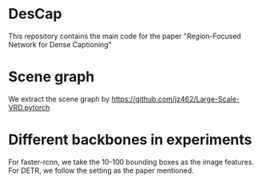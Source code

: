 # DesCap
This repository contains the main code for the paper "Region-Focused Network for Dense Captioning"


# Scene graph
We extract the scene graph by https://github.com/jz462/Large-Scale-VRD.pytorch

# Different backbones in experiments
For faster-rcnn, we take the 10-100 bounding boxes as the image features.
For DETR, we follow the setting as the paper mentioned.


